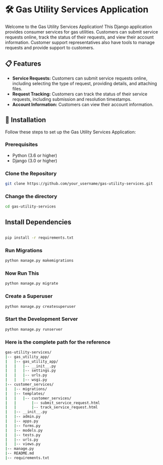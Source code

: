 # 🛠️ Gas Utility Services Application

Welcome to the Gas Utility Services Application! This Django application provides consumer services for gas utilities. Customers can submit service requests online, track the status of their requests, and view their account information. Customer support representatives also have tools to manage requests and provide support to customers.

## 📋 Features

- **Service Requests:** Customers can submit service requests online, including selecting the type of request, providing details, and attaching files.
- **Request Tracking:** Customers can track the status of their service requests, including submission and resolution timestamps.
- **Account Information:** Customers can view their account information.

## 🚀 Installation

Follow these steps to set up the Gas Utility Services Application:

### Prerequisites

- Python (3.6 or higher)
- Django (3.0 or higher)

### Clone the Repository

```bash
git clone https://github.com/your_username/gas-utility-services.git
````
### Change the directory
```bash
cd gas-utility-services
````


## Install Dependencies
```bash

pip install -r requirements.txt

````

### Run Migrations
```bash
python manage.py makemigrations

````
### Now Run This
```bash
python manage.py migrate

````

### Create a Superuser

```bash
python manage.py createsuperuser
````
### Start the Development Server
```bash
python manage.py runserver
```

### Here is the complete path for the reference 
```bash
gas-utility-services/
|-- gas_utility_app/
|   |-- gas_utility_app/
|   |   |-- __init__.py
|   |   |-- settings.py
|   |   |-- urls.py
|   |   |-- wsgi.py
|-- customer_services/
|   |-- migrations/
|   |-- templates/
|   |   |-- customer_services/
|   |       |-- submit_service_request.html
|   |       |-- track_service_request.html
|   |-- __init__.py
|   |-- admin.py
|   |-- apps.py
|   |-- forms.py
|   |-- models.py
|   |-- tests.py
|   |-- urls.py
|   |-- views.py
|-- manage.py
|-- README.md
|-- requirements.txt

```





